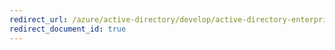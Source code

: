 ```yaml
---
redirect_url: /azure/active-directory/develop/active-directory-enterprise-app-role-management
redirect_document_id: true
---
```

